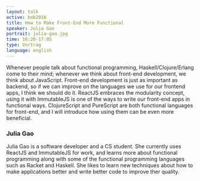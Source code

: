 ```yaml
---
layout: talk
active: bob2016
title: How to Make Front-End More Functional
speaker: Julia Gao
portrait: julia-gao.jpg
time: 16:20-17:05
type: Vortrag
language: english
---
```


Whenever people talk about functional programming, Haskell/Clojure/Erlang
come to their mind; whenever we think about front-end development, we think
about JavaScript. Front-end development is just as important as backend, so
if we can improve on the languages we use for our frontend apps, I think we
should do it. ReactJS embraces the modularity concept, using it with
ImmutableJS is one of the ways to write our front-end apps in functional
ways. ClojureScript and PureScript are both functional languages for
front-end, and I will introduce how using them can be even more beneficial.

### Julia Gao

Julia Gao is a software developer and a CS student. She currently uses
ReactJS and ImmutableJS for work, and learns more about functional
programming along with some of the functional programming languages
such as Racket and Haskell. She likes to learn new techniques about how
to make applications better and write better code to improve ther
quality.

